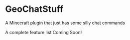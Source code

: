 # GeoChatStuff
A Minecraft plugin that just has some silly chat commands

A complete feature list Coming Soon!
